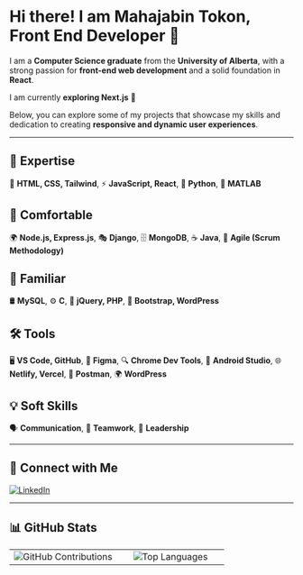 # Hi there! I am Mahajabin Tokon, Front End Developer 👋

I am a **Computer Science graduate** from the **University of Alberta**, with a strong passion for **front-end web development** and a solid foundation in **React**.  

I am currently **exploring Next.js** 🚀  

Below, you can explore some of my projects that showcase my skills and dedication to creating **responsive and dynamic user experiences**.  

---

## 🚀 **Expertise**
🎨 **HTML, CSS, Tailwind**, ⚡ **JavaScript, React**, 🐍 **Python**, 🧮 **MATLAB**  

## 🔧 **Comfortable**
🌍 **Node.js, Express.js**, 🎭 **Django**, 🗄️ **MongoDB**, ☕ **Java**, 🔄 **Agile (Scrum Methodology)**  

## 📌 **Familiar**
🛢 **MySQL**, ⚙️ **C**, 🔗 **jQuery, PHP**, 🎨 **Bootstrap, WordPress**  

## 🛠 **Tools**
🖥 **VS Code, GitHub**, 🎨 **Figma**, 🔍 **Chrome Dev Tools**, 📱 **Android Studio**, 🌐 **Netlify, Vercel**, 📡 **Postman**, 🌍 **WordPress**  

## 💡 **Soft Skills**
🗣 **Communication**, 🤝 **Teamwork**, 🎯 **Leadership**  

---

## 🔗 **Connect with Me**
[![LinkedIn](https://img.shields.io/badge/LinkedIn-Connect-blue?style=flat&logo=linkedin)](https://www.linkedin.com/in/mahajabintokon)

---

## 📊 **GitHub Stats**
<table>
  <tr>
    <td align="center" width="50%">
      <img src="https://github-readme-streak-stats.herokuapp.com/?user=Mahajabin-Tokon&theme=dark&hide_border=true" 
           alt="GitHub Contributions" 
           />
    </td>
    <td align="center" width="50%">
      <img src="https://github-readme-stats.vercel.app/api/top-langs/?username=Mahajabin-Tokon&layout=compact&theme=dark&hide_border=true&langs_count=8" 
           alt="Top Languages" 
          />
    </td>
  </tr>
</table>




